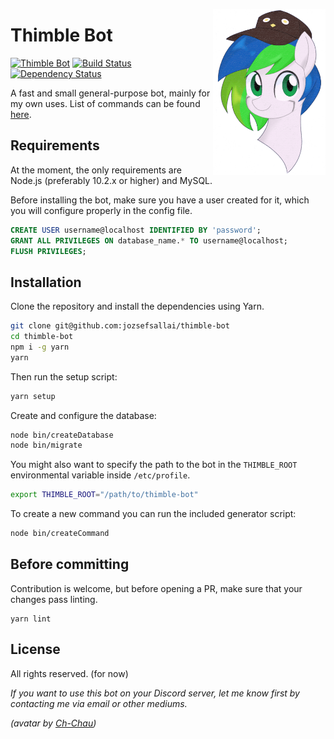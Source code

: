 <img src="assets/avatar.png" align="right" width="180px"> <h1>Thimble Bot</h1>

[![Thimble Bot](https://img.shields.io/badge/thimble-bot-blue.svg)](https://thimblebot.xyz)
[![Build Status](https://travis-ci.org/jozsefsallai/thimble-bot.svg?branch=master)](https://travis-ci.org/jozsefsallai/thimble-bot)
[![Dependency Status](https://david-dm.org/jozsefsallai/thimble-bot.svg)](https://david-dm.org/jozsefsallai/thimble-bot)

A fast and small general-purpose bot, mainly for my own uses. List of commands can be found [here](https://thimblebot.xyz/commands).

## Requirements

At the moment, the only requirements are Node.js (preferably 10.2.x or higher) and MySQL.

Before installing the bot, make sure you have a user created for it, which you will configure properly in the config file.

```sql
CREATE USER username@localhost IDENTIFIED BY 'password';
GRANT ALL PRIVILEGES ON database_name.* TO username@localhost;
FLUSH PRIVILEGES;
```

## Installation

Clone the repository and install the dependencies using Yarn.

```sh
git clone git@github.com:jozsefsallai/thimble-bot
cd thimble-bot
npm i -g yarn
yarn
```

Then run the setup script:

```sh
yarn setup
```

Create and configure the database:

```sh
node bin/createDatabase
node bin/migrate
```

You might also want to specify the path to the bot in the `THIMBLE_ROOT` environmental variable inside `/etc/profile`.
```sh
export THIMBLE_ROOT="/path/to/thimble-bot"
```

To create a new command you can run the included generator script:

```sh
node bin/createCommand
```

## Before committing

Contribution is welcome, but before opening a PR, make sure that your changes pass linting.

```
yarn lint
```

## License

All rights reserved. (for now)

*If you want to use this bot on your Discord server, let me know first by contacting me via email or other mediums.*

*(avatar by [Ch-Chau](https://www.deviantart.com/ch-chau/))*
